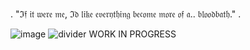 .                         "ℑ𝔣 𝔦𝔱 𝔴𝔢𝔯𝔢 𝔪𝔢, ℑ𝔡 𝔩𝔦𝔨𝔢 𝔢𝔳𝔢𝔯𝔶𝔱𝔥𝔦𝔫𝔤 𝔟𝔢𝔠𝔬𝔪𝔢 𝔪𝔬𝔯𝔢 𝔬𝔣 𝔞.. 𝔟𝔩𝔬𝔬𝔡𝔟𝔞𝔱𝔥."                               .

![image](https://media.discordapp.net/attachments/1189324849378775041/1268563814002200648/Untitled457_20240801063901.png?ex=66ace19e&is=66ab901e&hm=9cb7b9baa0f02ad010533526b96c43ca5c04a04fa05617f93bc8cc83e93caba0&=&format=webp&quality=lossless&width=900&height=610)
![divider](https://autism.crd.co/assets/images/gallery01/61387993_original.png?v=1be2f3c4)
WORK IN PROGRESS
